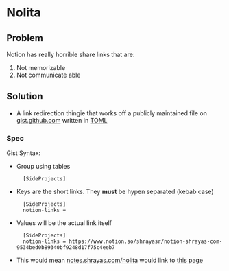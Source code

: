 # Nolita

## Problem

Notion has really horrible share links that are:

1. Not memorizable
2. Not communicate able 

## Solution

- A link redirection thingie that works off a publicly maintained file on [gist.github.com](http://gist.github.com) written in [TOML](https://github.com/toml-lang/toml)

### Spec

Gist Syntax:

- Group using tables

        [SideProjects]

- Keys are the short links. They **must** be hypen separated (kebab case)

        [SideProjects]
        notion-links = 

- Values will be the actual link itself

        [SideProjects]
        notion-links = https://www.notion.so/shrayasr/notion-shrayas-com-9534bed0b89340bf9248d17f75c4eeb7

- This would mean [notes.shrayas.com/nolita](http://notes.shrayas.com/nolita) would link to [this page](https://www.notion.so/shrayasr/notion-shrayas-com-9534bed0b89340bf9248d17f75c4eeb7)
